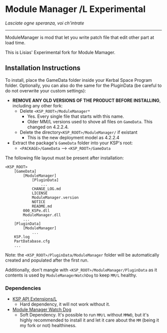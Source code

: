 # Module Manager /L Experimental
*Lasciate ogne speranza, voi ch'intrate*
- - -

ModuleManager is mod that let you write patch file that edit other part at load time.

This is Lisias' Experimental fork for Module Mamager.


## Installation Instructions

To install, place the GameData folder inside your Kerbal Space Program folder. Optionally, you can also do the same for the PluginData (be careful to do not overwrite your custom settings):

* **REMOVE ANY OLD VERSIONS OF THE PRODUCT BEFORE INSTALLING**, including any other fork:
	+ Delete `<KSP_ROOT>/ModuleManager*`
		- Yes. Every single file that starts with this name.
		- Older MM/L versions used to shove all files on `GameData`. This changed on 4.2.2.4.
	+ Delete the directory`<KSP_ROOT>/ModuleManager/` if existant
		- This is the new deployment model as 4.2.2.4
* Extract the package's `GameData` folder into your KSP's root:
	+ `<PACKAGE>/GameData` --> `<KSP_ROOT>/GameData`

The following file layout must be present after installation:

```
<KSP_ROOT>
	[GameData]
		[ModuleManager]
			[PluginData]
				...
			CHANGE_LOG.md
			LICENSE
			ModuleManager.version
			NOTICE
			README.md
		000_KSPe.dll
		ModuleManager.dll
		...
	[PluginData]
		[ModuleManager]
			...
	KSP.log
	PartDatabase.cfg
	...
```

Note: the `<KSP_ROOT>/PluginData/ModuleManager` folder will be automatically created and populated after the first run.

Additionally, don't mangle with `<KSP_ROOT>/ModuleManager/PluginData` as it contents is used by `ModuleManagerWatchDog` to keep `MM/L` healthy.

### Dependencies

* [KSP API Extensions/L](https://github.com/net-lisias-ksp/KSPAPIExtensions)
	+ Hard dependency, it will not work without it. 
* [Module Manager Watch Dog](https://github.com/net-lisias-ksp/ModuleManagerWatchDog)
	+ Soft Dependency. It's possible to run `MM/L` without `MMWD`, but it's highly recommended to install it and let it care about the `MM` (being it my fork or not) healthiness. 

